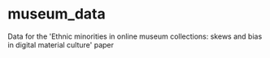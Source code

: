 # museum_data
Data for the 'Ethnic minorities in online museum collections: skews and bias in digital material culture' paper
